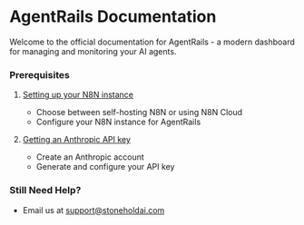 # AgentRails Documentation

Welcome to the official documentation for AgentRails - a modern dashboard for managing and monitoring your AI agents.


### Prerequisites

1. [Setting up your N8N instance](/n8n-setup)
   - Choose between self-hosting N8N or using N8N Cloud
   - Configure your N8N instance for AgentRails

2. [Getting an Anthropic API key](/anthropic-setup)
   - Create an Anthropic account
   - Generate and configure your API key

### Still Need Help?

- Email us at support@stoneholdai.com
